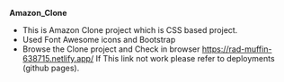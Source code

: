 **Amazon_Clone**
- This is Amazon Clone project which is CSS based project.
- Used Font Awesome icons and Bootstrap
- Browse the Clone project and Check in browser https://rad-muffin-638715.netlify.app/ If This link not work please refer to deployments (github pages).
